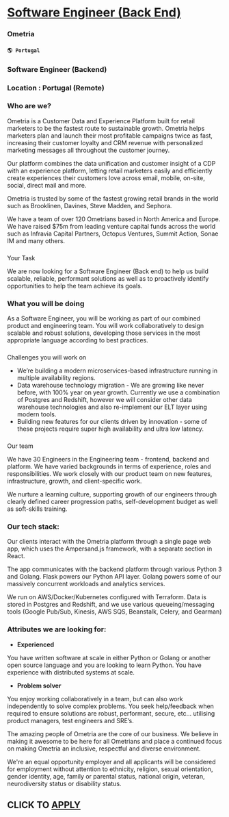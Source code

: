 # [Software Engineer (Back End)](https://www.remotewlb.com/apply/software-engineer-back-end-83358)  
### Ometria  
#### `🌎 Portugal`  

### Software Engineer (Backend)

### Location : Portugal (Remote)

### Who are we?

Ometria is a Customer Data and Experience Platform built for retail marketers to be the fastest route to sustainable growth. Ometria helps marketers plan and launch their most profitable campaigns twice as fast, increasing their customer loyalty and CRM revenue with personalized marketing messages all throughout the customer journey.

Our platform combines the data unification and customer insight of a CDP with an experience platform, letting retail marketers easily and efficiently create experiences their customers love across email, mobile, on-site, social, direct mail and more.

Ometria is trusted by some of the fastest growing retail brands in the world such as Brooklinen, Davines, Steve Madden, and Sephora.

We have a team of over 120 Ometrians based in North America and Europe. We have raised $75m from leading venture capital funds across the world such as Infravia Capital Partners, Octopus Ventures, Summit Action, Sonae IM and many others.

###  
Your Task

We are now looking for a Software Engineer (Back end) to help us build scalable, reliable, performant solutions as well as to proactively identify opportunities to help the team achieve its goals.  

### What you will be doing

As a Software Engineer, you will be working as part of our combined product and engineering team. You will work collaboratively to design scalable and robust solutions, developing those services in the most appropriate language according to best practices.

###  
Challenges you will work on

  * We’re building a modern microservices-based infrastructure running in multiple availability regions.
  * Data warehouse technology migration - We are growing like never before, with 100% year on year growth. Currently we use a combination of Postgres and Redshift, however we will consider other data warehouse technologies and also re-implement our ELT layer using modern tools.
  * Building new features for our clients driven by innovation - some of these projects require super high availability and ultra low latency.

###  
Our team

We have 30 Engineers in the Engineering team - frontend, backend and platform. We have varied backgrounds in terms of experience, roles and responsibilities. We work closely with our product team on new features, infrastructure, growth, and client-specific work.

We nurture a learning culture, supporting growth of our engineers through clearly defined career progression paths, self-development budget as well as soft-skills training.

### Our tech stack:

Our clients interact with the Ometria platform through a single page web app, which uses the Ampersand.js framework, with a separate section in React.  
  
The app communicates with the backend platform through various Python 3 and Golang. Flask powers our Python API layer. Golang powers some of our massively concurrent workloads and analytics services.

We run on AWS/Docker/Kubernetes configured with Terraform. Data is stored in Postgres and Redshift, and we use various queueing/messaging tools (Google Pub/Sub, Kinesis, AWS SQS, Beanstalk, Celery, and Gearman)

### Attributes we are looking for:

  *  **Experienced**

You have written software at scale in either Python or Golang or another open source language and you are looking to learn Python. You have experience with distributed systems at scale.

  *  **Problem solver**

You enjoy working collaboratively in a team, but can also work independently to solve complex problems. You seek help/feedback when required to ensure solutions are robust, performant, secure, etc… utilising product managers, test engineers and SRE’s.

The amazing people of Ometria are the core of our business. We believe in making it awesome to be here for all Ometrians and place a continued focus on making Ometria an inclusive, respectful and diverse environment.  
  
We're an equal opportunity employer and all applicants will be considered for employment without attention to ethnicity, religion, sexual orientation, gender identity, age, family or parental status, national origin, veteran, neurodiversity status or disability status.

  
## CLICK TO [APPLY](https://www.remotewlb.com/apply/software-engineer-back-end-83358)

